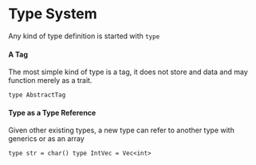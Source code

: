 # Type System

Any kind of type definition is started with `type`

#### A Tag

The most simple kind of type is a tag, it does not store and data and may function merely as a trait.

``type AbstractTag``

#### Type as a Type Reference

Given other existing types, a new type can refer to another type with generics or as an array

``type str = char()
type IntVec = Vec<int>``
